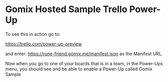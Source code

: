 # Gomix Hosted Sample Trello Power-Up

To see this in action go to:

https://trello.com/power-up-preview

and enter: https://rune-friend.gomix.me/manifest.json as the Manifest URL.

Now when you go to one of your boards that is in a team, in the Power-Ups menu, you should see and be able to enable a Power-Up called Gomix Sample